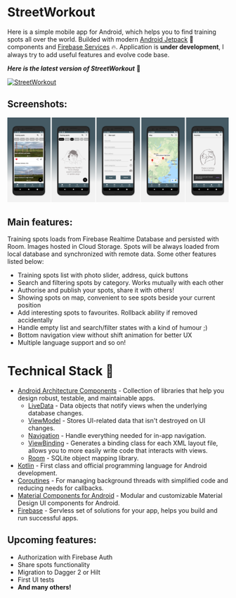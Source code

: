 # StreetWorkout
Here is a simple mobile app for Android, which helps you to find training spots all over the world. Builded with modern [Android Jetpack](https://developer.android.google.cn/jetpack/getting-started?hl=en) :rocket: components and  [Firebase Services](https://firebase.google.com/) :fire:. 
Application is **under development**, I always try to add useful features and evolve code base. 

***Here is the latest version of StreetWorkout*** :arrow_down_small:

[![StreetWorkout](https://img.shields.io/badge/StreetWorkout-APK-red?style=for-the-badge&logo=android)](https://github.com/steeshock/StreetWorkout/releases/download/1.0.0/app-debug.apk)

## Screenshots:
![](screenshots/app_screens.png)

## Main features:
Training spots loads from Firebase Realtime Database and persisted with Room. Images hosted in Cloud Storage. Spots will be always loaded from local database and synchronized with remote data. Some other features listed below:
- Training spots list with photo slider, address, quick buttons
- Search and filtering spots by category. Works mutually with each other
- Authorise and publish your spots, share it with others!
- Showing spots on map, convenient to see spots beside your current position
- Add interesting spots to favourites. Rollback ability if removed accidentally 
- Handle empty list and search/filter states with a kind of humour ;)
- Bottom navigation view without shift animation for better UX
- Multiple language support and so on!

# Technical Stack :hammer:
- [Android Architecture Components](https://developer.android.com/topic/libraries/architecture) - Collection of libraries that help you design robust, testable, and maintainable apps.
  - [LiveData](https://developer.android.com/topic/libraries/architecture/livedata) - Data objects that notify views when the underlying database changes.
  - [ViewModel](https://developer.android.com/topic/libraries/architecture/viewmodel) - Stores UI-related data that isn't destroyed on UI changes. 
  - [Navigation](https://developer.android.com/topic/libraries/architecture/navigation/) - Handle everything needed for in-app navigation.
  - [ViewBinding](https://developer.android.com/topic/libraries/view-binding) - Generates a binding class for each XML layout file, allows you to more easily write code that interacts with views.
  - [Room](https://developer.android.com/topic/libraries/architecture/room) - SQLite object mapping library.
- [Kotlin](https://kotlinlang.org/) - First class and official programming language for Android development.
- [Coroutines](https://kotlinlang.org/docs/reference/coroutines-overview.html) - For managing background threads with simplified code and reducing needs for callbacks.
- [Material Components for Android](https://github.com/material-components/material-components-android) - Modular and customizable Material Design UI components for Android.
- [Firebase](https://firebase.google.com/) - Servless set of solutions for your app, helps you build and run successful apps.

## Upcoming features:
- Authorization with Firebase Auth
- Share spots functionality
- Migration to Dagger 2 or Hilt
- First UI tests
- **And many others!**
